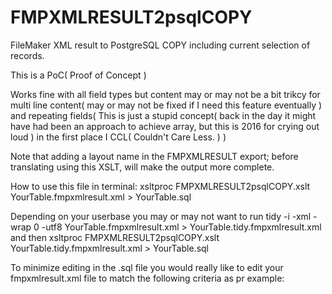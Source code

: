# FMPXMLRESULT2psqlCOPY
FileMaker XML result to PostgreSQL COPY including current selection of records.

This is a PoC( Proof of Concept )

Works fine with all field types but content may or may not be a bit trikcy for multi line content( may or may not be fixed if I need this feature eventually ) and repeating fields( This is just a stupid concept( back in the day it might have had been an approach to achieve array, but this is 2016 for crying out loud ) in the first place I CCL( Couldn't Care Less. ) )

Note that adding a layout name in the FMPXMLRESULT export; before translating using this XSLT, will make the output more complete.

How to use this file in terminal: xsltproc FMPXMLRESULT2psqlCOPY.xslt YourTable.fmpxmlresult.xml > YourTable.sql

Depending on your userbase you may or may not want to run tidy -i -xml -wrap 0 -utf8 YourTable.fmpxmlresult.xml > YourTable.tidy.fmpxmlresult.xml and then xsltproc FMPXMLRESULT2psqlCOPY.xslt YourTable.tidy.fmpxmlresult.xml > YourTable.sql

To minimize editing in the .sql file you would really like to edit your fmpxmlresult.xml file to match the following criteria <DATABASE LAYOUT="tablename" NAME="schemaname" /> as pr example: <DATABASE LAYOUT="contact" NAME="public" />
